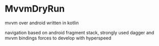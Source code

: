 # MvvmDryRun


mvvm over android written in kotlin 

navigation based on android fragment stack, strongly used dagger and mvvm bindings
forces to develop with hyperspeed
